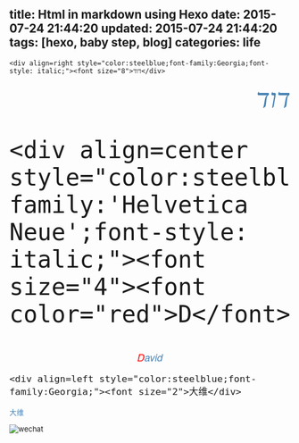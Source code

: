 title: Html in markdown using Hexo
date: 2015-07-24 21:44:20
updated: 2015-07-24 21:44:20
tags: [hexo, baby step, blog]
categories: life
---

```
<div align=right style="color:steelblue;font-family:Georgia;font-style: italic;"><font size="8">דוד</div>
```

<div align=right style="color:steelblue;font-family:Georgia;font-style: italic;"><font size="8">דוד</div>

```
<div align=center style="color:steelblue;font-family:'Helvetica Neue';font-style: italic;"><font size="4"><font color="red">D</font>avid</div>
```

<div align=center style="color:steelblue;font-family:'Helvetica Neue';font-style: italic;"><font size="4"><font color="red">D</font>avid</div>

```
<div align=left style="color:steelblue;font-family:Georgia;"><font size="2">大维</div>
```

<div align=left style="color:steelblue;font-family:Georgia;"><font size="2">大维</div>


![wechat](http://daweih.github.io/images/wechat_small_black.jpg)
